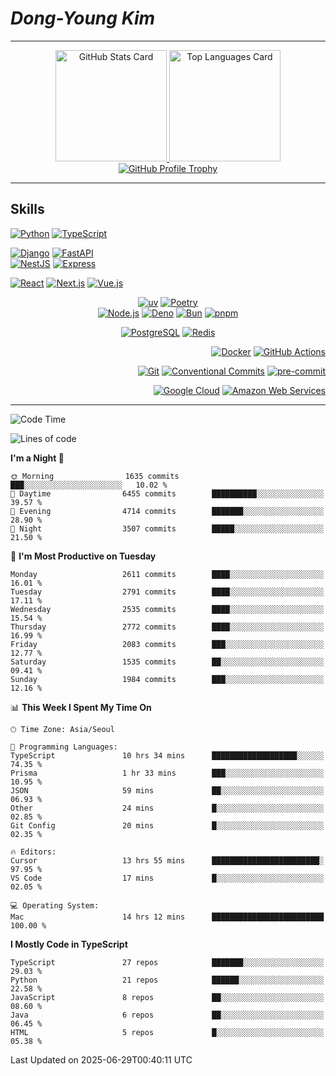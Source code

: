 # **_Dong-Young Kim_**

---

<!-- markdownlint-disable MD033 -->
<p align="center">
  <a href="https://github.com/anuraghazra/github-readme-stats#github-stats-card">
    <img
      height="178"
      alt="GitHub Stats Card"
      src="https://github-readme-stats.vercel.app/api?username=pers0n4&hide_title=true&include_all_commits=true&hide_border=true&show_icons=true&icon_color=00abc0&ring_color=5f4b8b&theme=onedark&text_color=f0eee9"
    />
  </a>
  <a href="https://github.com/anuraghazra/github-readme-stats#top-languages-card">
    <img
      height="178"
      alt="Top Languages Card"
      src="https://github-readme-stats.vercel.app/api/top-langs?username=pers0n4&hide_title=true&hide_border=true&layout=compact&langs_count=8&size_weight=0.5&count_weight=0.5&hide=css,html,tex&theme=onedark&text_color=f0eee9"
    />
  </a>
  <a href="https://github.com/ryo-ma/github-profile-trophy">
    <img
      alt="GitHub Profile Trophy"
      src="https://github-profile-trophy.vercel.app/?username=pers0n4&row=1&no-frame=true&theme=onedark"
    />
  </a>
</p>
<!-- markdownlint-enable -->

---

## Skills

<!-- markdownlint-disable MD033 -->
<div align="left">

[![Python](https://img.shields.io/endpoint?style=for-the-badge&url=https://badges.deno.dev/python)][Python]
[![TypeScript](https://img.shields.io/endpoint?style=for-the-badge&url=https://badges.deno.dev/typescript)][TypeScript]

[![Django](https://img.shields.io/endpoint?style=for-the-badge&url=https://badges.deno.dev/django)][Django]
[![FastAPI](https://img.shields.io/endpoint?style=for-the-badge&url=https://badges.deno.dev/fastapi)][FastAPI]
\
[![NestJS](https://img.shields.io/endpoint?style=for-the-badge&url=https://badges.deno.dev/nestjs)][NestJS]
[![Express](https://img.shields.io/endpoint?style=for-the-badge&url=https://badges.deno.dev/express)][Express]

[![React](https://img.shields.io/endpoint?style=for-the-badge&url=https://badges.deno.dev/react)][React]
[![Next.js](https://img.shields.io/endpoint?style=for-the-badge&url=https://badges.deno.dev/next.js)][Next.js]
[![Vue.js](https://img.shields.io/endpoint?style=for-the-badge&url=https://badges.deno.dev/vue.js)][Vue.js]

</div>
<div align="center">

[![uv](https://img.shields.io/endpoint?style=for-the-badge&url=https://badges.deno.dev/uv)][uv]
[![Poetry](https://img.shields.io/endpoint?style=for-the-badge&url=https://badges.deno.dev/poetry)][Poetry]
\
[![Node.js](https://img.shields.io/endpoint?style=for-the-badge&url=https://badges.deno.dev/node.js)][Node.js]
[![Deno](https://img.shields.io/endpoint?style=for-the-badge&url=https://badges.deno.dev/deno)][Deno]
[![Bun](https://img.shields.io/endpoint?style=for-the-badge&url=https://badges.deno.dev/bun)][Bun]
[![pnpm](https://img.shields.io/endpoint?style=for-the-badge&url=https://badges.deno.dev/pnpm)][pnpm]

[![PostgreSQL](https://img.shields.io/endpoint?style=for-the-badge&url=https://badges.deno.dev/postgresql)][PostgreSQL]
[![Redis](https://img.shields.io/endpoint?style=for-the-badge&url=https://badges.deno.dev/redis)][Redis]

</div>
<div align="right">

[![Docker](https://img.shields.io/endpoint?style=for-the-badge&url=https://badges.deno.dev/docker)][Docker]
[![GitHub Actions](https://img.shields.io/endpoint?style=for-the-badge&url=https://badges.deno.dev/githubactions)][GitHub Actions]

[![Git](https://img.shields.io/endpoint?style=for-the-badge&url=https://badges.deno.dev/git)][Git]
[![Conventional Commits](https://img.shields.io/endpoint?style=for-the-badge&url=https://badges.deno.dev/conventionalcommits)][Conventional Commits]
[![pre-commit](https://img.shields.io/endpoint?style=for-the-badge&url=https://badges.deno.dev/precommit)][pre-commit]

[![Google Cloud](https://img.shields.io/endpoint?style=for-the-badge&url=https://badges.deno.dev/googlecloud)][Google Cloud]
[![Amazon Web Services](https://img.shields.io/endpoint?style=for-the-badge&url=https://badges.deno.dev/amazonwebservices)][Amazon Web Services]

</div>
<!-- markdownlint-enable -->

---

<!-- markdownlint-disable MD033 -->
<!-- prettier-ignore-start -->

<!--START_SECTION:waka-->
![Code Time](http://img.shields.io/badge/Code%20Time-4%2C508%20hrs%2039%20mins-blue)

![Lines of code](https://img.shields.io/badge/From%20Hello%20World%20I%27ve%20Written-3.3%20million%20lines%20of%20code-blue)

**I'm a Night 🦉** 

```text
🌞 Morning                1635 commits        ███░░░░░░░░░░░░░░░░░░░░░░   10.02 % 
🌆 Daytime                6455 commits        ██████████░░░░░░░░░░░░░░░   39.57 % 
🌃 Evening                4714 commits        ███████░░░░░░░░░░░░░░░░░░   28.90 % 
🌙 Night                  3507 commits        █████░░░░░░░░░░░░░░░░░░░░   21.50 % 
```
📅 **I'm Most Productive on Tuesday** 

```text
Monday                   2611 commits        ████░░░░░░░░░░░░░░░░░░░░░   16.01 % 
Tuesday                  2791 commits        ████░░░░░░░░░░░░░░░░░░░░░   17.11 % 
Wednesday                2535 commits        ████░░░░░░░░░░░░░░░░░░░░░   15.54 % 
Thursday                 2772 commits        ████░░░░░░░░░░░░░░░░░░░░░   16.99 % 
Friday                   2083 commits        ███░░░░░░░░░░░░░░░░░░░░░░   12.77 % 
Saturday                 1535 commits        ██░░░░░░░░░░░░░░░░░░░░░░░   09.41 % 
Sunday                   1984 commits        ███░░░░░░░░░░░░░░░░░░░░░░   12.16 % 
```


📊 **This Week I Spent My Time On** 

```text
🕑︎ Time Zone: Asia/Seoul

💬 Programming Languages: 
TypeScript               10 hrs 34 mins      ███████████████████░░░░░░   74.35 % 
Prisma                   1 hr 33 mins        ███░░░░░░░░░░░░░░░░░░░░░░   10.95 % 
JSON                     59 mins             ██░░░░░░░░░░░░░░░░░░░░░░░   06.93 % 
Other                    24 mins             █░░░░░░░░░░░░░░░░░░░░░░░░   02.85 % 
Git Config               20 mins             █░░░░░░░░░░░░░░░░░░░░░░░░   02.35 % 

🔥 Editors: 
Cursor                   13 hrs 55 mins      ████████████████████████░   97.95 % 
VS Code                  17 mins             █░░░░░░░░░░░░░░░░░░░░░░░░   02.05 % 

💻 Operating System: 
Mac                      14 hrs 12 mins      █████████████████████████   100.00 % 
```

**I Mostly Code in TypeScript** 

```text
TypeScript               27 repos            ███████░░░░░░░░░░░░░░░░░░   29.03 % 
Python                   21 repos            ██████░░░░░░░░░░░░░░░░░░░   22.58 % 
JavaScript               8 repos             ██░░░░░░░░░░░░░░░░░░░░░░░   08.60 % 
Java                     6 repos             ██░░░░░░░░░░░░░░░░░░░░░░░   06.45 % 
HTML                     5 repos             █░░░░░░░░░░░░░░░░░░░░░░░░   05.38 % 
```




 Last Updated on 2025-06-29T00:40:11 UTC
<!--END_SECTION:waka-->

<!-- markdownlint-enable -->
<!-- prettier-ignore-end -->

<!-- markdownlint-disable MD013 -->
<!-------------------------------- Badge Links -------------------------------->

<!-- MARK: Languages -->

[Python]: https://www.python.org/
[TypeScript]: https://www.typescriptlang.org/

<!-- MARK: Frameworks & Libraries > Backend -->

[Django]: https://www.djangoproject.com/
[FastAPI]: https://fastapi.tiangolo.com/
[NestJS]: https://nestjs.com/
[Express]: https://expressjs.com/
<!-- [Fastify]: https://www.fastify.io/ -->

<!-- MARK: Frameworks & Libraries > Frontend -->

[React]: https://react.dev/
[Next.js]: https://nextjs.org/
[Vue.js]: https://vuejs.org/
<!-- [Svelte]: https://svelte.dev/ -->
<!-- [Astro]: https://astro.build/ -->

<!-- MARK: Frameworks & Libraries > Tools -->

[uv]: https://docs.astral.sh/uv/
[Poetry]: https://python-poetry.org/
[Node.js]: https://nodejs.org/
[Deno]: https://deno.com/
[Bun]: https://bun.sh/
[pnpm]: https://pnpm.io/

<!-- MARK: Database -->

[PostgreSQL]: https://www.postgresql.org/
[Redis]: https://redis.io/
<!-- [MariaDB]: https://mariadb.org/ -->
<!-- [MongoDB]: https://www.mongodb.com/ -->

<!-- MARK: DevOps -->

[Docker]: https://www.docker.com/
[GitHub Actions]: https://docs.github.com/actions
<!-- [Kubernetes]: https://kubernetes.io/ -->

<!-- MARK: Version Control -->

[Git]: https://git-scm.com/
[Conventional Commits]: https://conventionalcommits.org
[pre-commit]: https://pre-commit.com/

<!-- MARK: Cloud -->

[Google Cloud]: https://cloud.google.com/
[Amazon Web Services]: https://aws.amazon.com/
<!-- [Netlify]: https://www.netlify.com/ -->
<!-- [Vercel]: https://vercel.com/ -->
<!-- [Firebase]: https://firebase.google.com/ -->
<!-- [Supabase]: https://supabase.com/ -->
<!-- [Cloudflare]: https://www.cloudflare.com/ -->
<!-- [Fly.io]: https://fly.io/ -->
<!-- [DigitalOcean]: https://www.digitalocean.com/ -->
<!-- [Render]: https://render.com/ -->

<!-- MARK: OS -->

<!-- [Ubuntu]: https://ubuntu.com/ -->
<!-- [Arch Linux]: https://archlinux.org/ -->
<!-- [Alpine Linux]: https://alpinelinux.org/ -->
